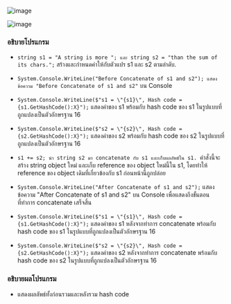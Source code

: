 ![image](https://github.com/Sorawit255/03376836-OOP-2566-Lab-03/assets/144196505/d950d76d-97ef-485f-aff0-3d815aa98352)

![image](https://github.com/Sorawit255/03376836-OOP-2566-Lab-03/assets/144196505/5649589f-00c7-4ca7-b0a2-11ddc1fe90df)

### อธิบายโปรแกรม
- `string s1 = "A string is more "; และ string s2 = "than the sum of its chars.";` สร้างและกำหนดค่าให้กับตัวแปร s1 และ s2 ตามลำดับ.

- `System.Console.WriteLine("Before Concatenate of s1 and s2"); แสดงข้อความ "Before Concatenate of s1 and s2"` บน Console

- `System.Console.WriteLine($"s1 = \"{s1}\", Hash code = {s1.GetHashCode():X}");` แสดงค่าของ s1 พร้อมกับ hash code ของ s1 ในรูปแบบที่ถูกแปลงเป็นตัวอักษรฐาน 16 

- `System.Console.WriteLine($"s2 = \"{s2}\", Hash code = {s2.GetHashCode():X}");` แสดงค่าของ s2 พร้อมกับ hash code ของ s2 ในรูปแบบที่ถูกแปลงเป็นตัวอักษรฐาน 16 

- `s1 += s2; นำ string s2 มา concatenate กับ s1 และเก็บผลลัพธ์ใน s1. `คำสั่งนี้จะสร้าง string object ใหม่ และเก็บ reference ของ object ใหม่นี้ใน s1, โดยทำให้ reference ของ object เดิมที่เกี่ยวข้องกับ s1 ก่อนหน้านี้ถูกปล่อย

- `System.Console.WriteLine("After Concatenate of s1 and s2");` แสดงข้อความ "After Concatenate of s1 and s2" บน Console เพื่อแสดงถึงขั้นตอนที่ทำการ concatenate เสร็จสิ้น

- `System.Console.WriteLine($"s1 = \"{s1}\", Hash code = {s1.GetHashCode():X}");` แสดงค่าของ s1 หลังจากทำการ concatenate พร้อมกับ hash code ของ s1 ในรูปแบบที่ถูกแปลงเป็นตัวอักษรฐาน 16 

- `System.Console.WriteLine($"s2 = \"{s2}\", Hash code = {s2.GetHashCode():X}");` แสดงค่าของ s2 หลังจากทำการ concatenate พร้อมกับ hash code ของ s2 ในรูปแบบที่ถูกแปลงเป็นตัวอักษรฐาน 16 

### อธิบายผลโปรแกรม

- แสดงผลลัพธ์ทั้งก่อนรวมและหลังรวม hash code
